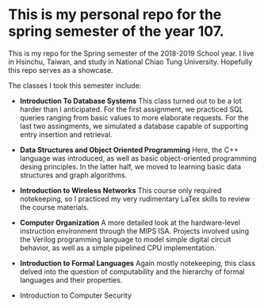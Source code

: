 # This is my personal repo for the spring semester of the year 107.

This is my repo for the Spring semester of the 2018-2019 School year. 
I live in Hsinchu, Taiwan, and study in National Chiao Tung University.
Hopefully this repo serves as a showcase. 

The classes I took this semester include:

- **Introduction To Database Systems** This class turned out to be a lot harder than I anticipated. For the first assignment,
we practiced SQL queries ranging from basic values to more elaborate requests. For the last two assingments, we simulated a
database capable of supporting entry insertion and retrieval.

- **Data Structures and Object Oriented Programming** Here, the C++ language was introduced, as well as basic object-oriented
programming desing principles. In the latter half, we moved to learning basic data structures and graph algorithms.
 
- **Introduction to Wireless Networks** This course only required notekeeping, so I practiced my very rudimentary LaTex 
skills to review the course materials.

- **Computer Organization** A more detailed look at the hardware-level instruction environment through the MIPS ISA. Projects
involved using the Verilog programming language to model simple digital circuit behavior, as well as a simple pipelined
CPU implementation. 

- **Introduction to Formal Languages** Again mostly notekeeping, this class delved into the question of computability and
the hierarchy of formal languages and their properties. 

- Introduction to Computer Security

